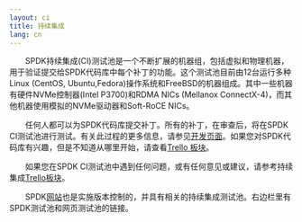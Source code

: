 ```yaml
---
layout: ci
title: 持续集成
lang: cn
---
```

<style>p{ text-indent: 2em; }</style>
SPDK持续集成(CI)测试池是一个不断扩展的机器组，包括虚拟和物理机器，用于验证提交给SPDK代码库中每个补丁的功能。这个测试池目前由12台运行多种Linux (CentOS, Ubuntu,Fedora)操作系统和FreeBSD的机器组成。其中一些机器有硬件NVMe控制器(Intel P3700)和RDMA NICs (Mellanox ConnectX-4)，而其他机器使用模拟的NVMe驱动器和Soft-RoCE NICs。

任何人都可以为SPDK代码库提交补丁。所有的补丁，在审查后，将在SPDK CI测试池进行测试。有关此过程的更多信息，请参见[开发页面](http://www.spdk.io/development/)。如果您对SPDK代码库有兴趣，但是不知道从哪里开始，请查看[Trello 板块](https://trello.com/b/3DvD85zi/continuous-integration)。

如果您在SPDK CI测试池中遇到任何问题，或有任何意见或建议，请参考持续集成[Trello板块](https://trello.com/b/3dvd85zi/continuousintegration)。

SPDK[网站](http://www.spdk.io/)也是实施版本控制的，并具有相关的持续集成测试池。右边栏里有SPDK测试池和网页测试池的链接。
